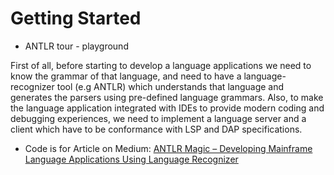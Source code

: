 # Getting Started
  
- ANTLR tour - playground

First of all, before starting to develop a language applications we need to know the grammar of that language, and need to have a language-recognizer tool (e.g ANTLR) which understands that language and generates the parsers using pre-defined language grammars.  Also, to make the language application integrated with IDEs to provide modern coding and debugging experiences, we need to implement a language server and a client  which have to be conformance with LSP   and DAP  specifications.  


- Code is for Article on Medium: [ANTLR Magic – Developing Mainframe Language Applications Using Language Recognizer](https://azat-satklichov.medium.com/antlr-magic-developing-mainframe-language-applications-using-language-recognizer-5262726e1e93#fireglass_params&tabid=a2f615e2e0cb2480&start_with_session_counter=2&application_server_address=isolation3-eu-central-1.wss.prod.fire.glass)
